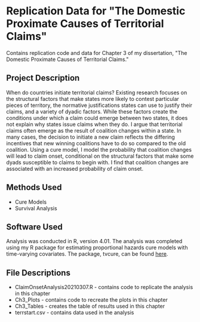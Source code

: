 # Replication Data for "The Domestic Proximate Causes of Territorial Claims"

Contains replication code and data for Chapter 3 of my dissertation, "The Domestic Proximate Causes of Territorial Claims."

## Project Description

When do countries initiate territorial claims? Existing research focuses on the structural factors that make states more likely to contest particular pieces of territory, the normative justifications states can use to justify their claims, and a variety of dyadic factors. While these factors create the conditions under which a claim could emerge between two states, it does not explain why states issue claims when they do. I argue that territorial claims often emerge as the result of coalition changes within a state. In many cases, the decision to initiate a new claim reflects the differing incentives that new winning coalitions have to do so compared to the old coalition. Using a cure model, I model the probability that coalition changes will lead to claim onset, conditional on the structural factors that make some dyads susceptible to claims to begin with. I find that coalition changes are associated with an increased probability of claim onset.

## Methods Used

- Cure Models
- Survival Analysis

## Software Used

Analysis was conducted in R, version 4.01. The analysis was completed using my R package for estimating proportional hazards cure models with time-varying covariates. The package, tvcure, can be found [here](https://github.com/gwilliford/Proportional-Hazards-Cure-Models).

## File Descriptions

- ClaimOnsetAnalysis20210307.R - contains code to replicate the analysis in this chapter
- Ch3_Plots - contains code to recreate the plots in this chapter
- Ch3_Tables - creates the table of results used in this chapter
- terrstart.csv - contains data used in the analysis
